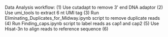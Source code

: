 Data Analysis workflow:
(1) Use cutadapt to remove 3' end DNA adaptor
(2) Use umi_tools to extract 6 nt UMI tag
(3) Run Eliminating_Duplicates_for_Midway.ipynb script to remove duplicate reads
(4) Run Finding_caps.ipynb script to label reads as cap1 and cap2
(5) Use Hisat-3n to align reads to reference sequence
(6) 
